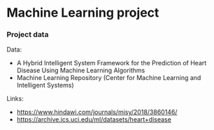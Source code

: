 # Machine Learning project

### Project data

Data:
* A Hybrid Intelligent System Framework for the Prediction of Heart Disease Using Machine Learning Algorithms
* Machine Learning Repository (Center for Machine Learning and Intelligent Systems)

Links: 
* https://www.hindawi.com/journals/misy/2018/3860146/
* https://archive.ics.uci.edu/ml/datasets/heart+disease
  

  
